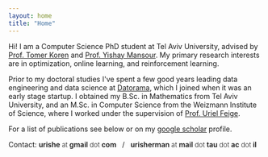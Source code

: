 ```yaml
---
layout: home
title: "Home"
---
```


Hi! I am a Computer Science PhD student at Tel Aviv University, 
advised by <a href="https://tomerkoren.github.io/">Prof. Tomer Koren</a>  and <a href="https://www.cs.tau.ac.il/~mansour/"> Prof. Yishay Mansour</a>.
My primary research interests are in optimization, online learning, and reinforcement learning.

Prior to my doctoral studies I've spent a few good years leading data engineering and data science 
at <a href="https://www.crunchbase.com/organization/datorama">Datorama</a>, which I joined when it was an early stage startup. 
I obtained my B.Sc. in Mathematics from Tel Aviv University, and an M.Sc. in Computer Science from the Weizmann Institute of Science, where I worked under the supervision of <a href='https://www.wisdom.weizmann.ac.il/~feige/'> Prof. Uriel Feige</a>.

For a list of publications see below or on my <a href="https://scholar.google.com/citations?user=vYLNp6cAAAAJ&hl=en" target="_blank">google scholar</a> profile.

Contact:
<span style="font-size: 14 ; font-weight: 600;"> urishe
  <span style="font-weight: 300; font-size: 10pt; ">at</span> 
  gmail 
  <span style="font-weight: 300; font-size: 10pt; ">dot</span> 
  com
</span> &nbsp;&nbsp;/&nbsp;&nbsp; 
<span style="font-size: 14 ; font-weight: 600;"> urisherman 
  <span style="font-weight: 300; font-size: 10pt; ">at</span> 
  mail 
  <span style="font-weight: 300; font-size: 10pt; ">dot</span> 
  tau
  <span style="font-weight: 300; font-size: 10pt; ">dot</span> 
  ac
  <span style="font-weight: 300; font-size: 10pt; ">dot</span> 
  il
</span>
      